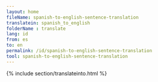 ```yaml
---
layout: home
fileName: spanish-to-english-sentence-translation
translatein: spanish_to_english
folderName : translate
lang: id
from: es
to: en
permalink: /id/spanish-to-english-sentence-translation
tool: spanish-to-english-sentence-translation
---
```

{% include section/translateinto.html %}